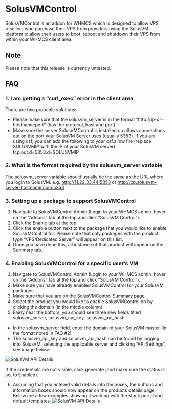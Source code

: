 # SolusVMControl
SolusVMControl is an addon for WHMCS which is designed to allow VPS resellers who purchase their VPS from providers using the SolusVM platform to allow their users to boot, reboot and shutdown their VPS from within your WHMCS client area.

## Note
Please note that this release is currently untested.

## FAQ


### 1. I am getting a “curl_exec” error in the client area
There are two probable solutions:

 - Please make sure that the solusvm_server is in the format “http://ip-or-hostname:port” (has the protocol, host and port).
 - Make sure the server SolusVMControl is installed on allows connections out on the port your SolusVM Server uses (usually 5353). If you are using csf, you can add the following to your csf.allow file (replace SOLUSVMIP with the IP of your SolusVM server)
tcp:out:d=5353:d=SOLUSVMIP
 

### 2. What is the format required by the solusvm_server variable
The solusvm_server variable should usually be the same as the URL where you login to SolusVM.
e.g. http://11.22.33.44:5353 or http://cp.solusvm-server-hostname.com:5353


### 3. Setting up a package to support SolusVMControl
1. Navigate to SolusVMControl Admin (Login to your WHMCS admin, hover on the “Addons” tab at the top and click “SolusVM Control”).
2. Click the Enable tab at the top
3. Click the enable button next to the package that you would like to enable SolusVMControl for. Please note that only packages with the product type “VPS/Dedicated Server” will appear on this list.
4. Once you have done this, all instance of that product will appear on the Summary tab.
 

### 4. Enabling SolusVMControl for a specific user’s VM
1. Navigate to SolusVMControl Admin (Login to your WHMCS admin, hover on the “Addons” tab at the top and click “SolusVM Control”).
2. Make sure you have already enabled SolusVMControl for your SolusVM packages.
3. Make sure that you are on the SolusVMControl Summary page
4. Select the product you would like to enable SolusVMControl on by clicking the domain (in the middle column).
5. Fairly near the bottom, you should see three new fields titled solusvm_server, solusvm_api_key, solusvm_api_hash.
 - In the solusvm_server field, enter the domain of your SolusVM master (in the format noted in FAQ #2)
 - The solusvm_api_key and solusvm_api_hash can be found by logging into SolusVM, selecting the applicable server and clicking “API Settings”, see image below:

 ![SolusVM API Details](http://snap.primexeon.com/HZv0ZJ.png)
 
 If the credentials are not visible, click generate (and make sure the status is set to Enabled).
 
6. Assuming that you entered valid details into the boxes, the buttons and information boxes should now appear on the products details page. Below are a few examples showing it working with the stock portal and default templates. 
 ![SolusVM API Details](http://snap.primexeon.com/MLsdAO.png)
